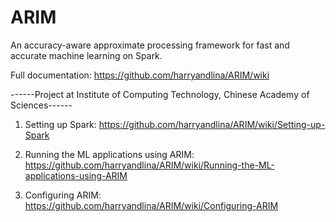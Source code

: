 # ARIM
An accuracy-aware approximate processing framework for fast and accurate machine learning on Spark.

Full documentation: https://github.com/harryandlina/ARIM/wiki

------Project at Institute of Computing Technology, Chinese Academy of Sciences------

1. Setting up Spark: https://github.com/harryandlina/ARIM/wiki/Setting-up-Spark

2. Running the ML applications using ARIM: https://github.com/harryandlina/ARIM/wiki/Running-the-ML-applications-using-ARIM

3. Configuring ARIM: https://github.com/harryandlina/ARIM/wiki/Configuring-ARIM
